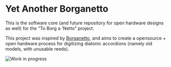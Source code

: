 # Yet Another Borganetto

This is the software core (and future repository for open hardware designs as well) for the "To Borg a 'Netto" project. 

This project was inspired by [Borganetto](https://www.facebook.com/borganetto/), and aims to create a opensource + open hardware process for digitizing diatonic accordions (namely old models, with unusable reeds).

![Work in progress](https://dl.dropboxusercontent.com/s/0826j4a32zigr4o/2018-03-09%252010.11.05.jpg%3Fdl)
